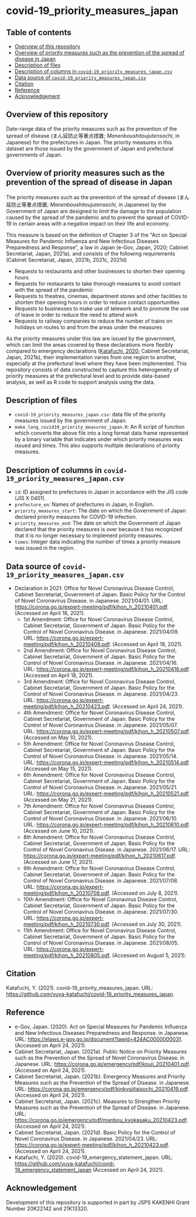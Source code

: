 # covid-19_priority_measures_japan

## Table of contents
* [Overview of this repository](#overview-of-this-repository)
* [Overview of priority measures such as the prevention of the spread of disease in Japan](#overview-of-priority-measures-such-as-the-prevention-of-the-spread-of-disease-in-japan)
* [Description of files](#description-of-files)
* [Description of columns in `covid-19_priority_measures_japan.csv`](#description-of-columns-in-covid-19_priority_measures_japancsv)
* [Data source of `covid-19_priority_measures_japan.csv`](#data-source-of-covid-19_priority_measures_japancsv)
* [Citation](#citation)
* [Reference](#reference)
* [Acknowledgement](#acknowledgement)


## Overview of this repository
Date-range data of the priority measures such as the prevention of the spread of disease (まん延防止等重点措置; _Manenboushitoujutensochi_, in Japanese) for the prefectures in Japan. The priority measures in this dataset are those issued by the government of Japan and prefectural governments of Japan.

## Overview of priority measures such as the prevention of the spread of disease in Japan
The priority measures such as the prevention of the spread of disease (まん延防止等重点措置; _Manenboushitoujutensochi_, in Japanese) by the Government of Japan are designed to limit the damage to the population caused by the spread of the pandemic and to prevent the spread of COVID-19 in certain areas with a negative impact on their life and economy.

This measure is based on the definition of Chapter 3 of the "Act on Special Measures for Pandemic Influenza and New Infectious Diseases Preparedness and Response", a law in Japan (e-Gov, Japan, 2020; Cabinet Secretariat, Japan, 2021a). and consists of the following requirements (Cabinet Secretariat, Japan, 2021b, 2021c, 2021d)

* Requests to restaurants and other businesses to shorten their opening hours
* Requests for restaurants to take thorough measures to avoid contact with the spread of the pandemic
* Requests to theatres, cinemas, department stores and other facilities to shorten their opening hours in order to reduce contact opportunities
* Requests to businesses to make use of telework and to promote the use of leave in order to reduce the need to attend work
* Requests to railway companies to reduce the number of trains on holidays on routes to and from the areas under the measures

As the priority measures under this law are issued by the government, which can limit the areas covered by these declarations more flexibly compared to emergency declarations ([Katafuchi, 2020](https://github.com/yuya-katafuchi/covid-19_emergency_statement_japan); Cabinet Secretariat, Japan, 2021b), their implementation varies from one region to another, especially at the prefectural level where they have been implemented. This repository consists of data constructed to capture this heterogeneity of priority measures at the prefectural level and to provide data-based analysis, as well as R code to support analysis using the data.

## Description of files
* `covid-19_priority_measures_japan.csv`: data file of the priority measures issued by the government of Japan.
* `make_long_covid19_priority_measures_japan.R`: An R script of function which converts the above file into a long format data frame represented by a binary variable that indicates under which priority measures was issued and times. This also supports multiple declarations of priority measures.


## Description of columns in `covid-19_priority_measures_japan.csv`
* `id`: ID assigned to prefectures in Japan in accordance with the JIS code (JIS X 0401).
* `prefecture_en`: Names of prefectures in Japan, in English.
* `priority_measures_start`: The date on which the Government of Japan declared priority measures for COVID-19 infection.
* `priority_measures_end`: The date on which the Government of Japan declared that the priority measures is over because it has recognized that it is no longer necessary to implement priority measures.
* `times`: Integer data indicating the number of times a priority measure was issued in the region.


## Data source of `covid-19_priority_measures_japan.csv`
* Declaration in 2021: Office for Novel Coronavirus Disease Control, Cabinet Secretariat, Government of Japan. Basic Policy for the Control of Novel Coronavirus Disease. in Japanese. 2021/04/01. URL: https://corona.go.jp/expert-meeting/pdf/kihon_h_20210401.pdf. (Accessed on April 18, 2021).
  * 1st Amendment: Office for Novel Coronavirus Disease Control, Cabinet Secretariat, Government of Japan. Basic Policy for the Control of Novel Coronavirus Disease. in Japanese. 2021/04/09. URL: https://corona.go.jp/expert-meeting/pdf/kihon_h_20210409.pdf. (Accessed on April 18, 2021).
  * 2nd Amendment: Office for Novel Coronavirus Disease Control, Cabinet Secretariat, Government of Japan. Basic Policy for the Control of Novel Coronavirus Disease. in Japanese. 2021/04/16. URL: https://corona.go.jp/expert-meeting/pdf/kihon_h_20210416.pdf. (Accessed on April 18, 2021).
  * 3rd Amendment: Office for Novel Coronavirus Disease Control, Cabinet Secretariat, Government of Japan. Basic Policy for the Control of Novel Coronavirus Disease. in Japanese. 2021/04/23. URL: https://corona.go.jp/expert-meeting/pdf/kihon_h_20210423.pdf. (Accessed on April 24, 2021).
  * 4th Amendment: Office for Novel Coronavirus Disease Control, Cabinet Secretariat, Government of Japan. Basic Policy for the Control of Novel Coronavirus Disease. in Japanese. 2021/05/07. URL: https://corona.go.jp/expert-meeting/pdf/kihon_h_20210507.pdf. (Accessed on May 10, 2021).
  * 5th Amendment: Office for Novel Coronavirus Disease Control, Cabinet Secretariat, Government of Japan. Basic Policy for the Control of Novel Coronavirus Disease. in Japanese. 2021/05/14. URL: https://corona.go.jp/expert-meeting/pdf/kihon_h_20210514.pdf. (Accessed on May 15, 2021).
  * 6th Amendment: Office for Novel Coronavirus Disease Control, Cabinet Secretariat, Government of Japan. Basic Policy for the Control of Novel Coronavirus Disease. in Japanese. 2021/05/21. URL: https://corona.go.jp/expert-meeting/pdf/kihon_h_20210521.pdf. (Accessed on May 21, 2021).
  * 7th Amendment: Office for Novel Coronavirus Disease Control, Cabinet Secretariat, Government of Japan. Basic Policy for the Control of Novel Coronavirus Disease. in Japanese. 2021/06/10. URL: https://corona.go.jp/expert-meeting/pdf/kihon_h_20210610.pdf. (Accessed on June 10, 2021).
  * 8th Amendment: Office for Novel Coronavirus Disease Control, Cabinet Secretariat, Government of Japan. Basic Policy for the Control of Novel Coronavirus Disease. in Japanese. 2021/06/17. URL: https://corona.go.jp/expert-meeting/pdf/kihon_h_20210617.pdf. (Accessed on June 17, 2021).
  * 9th Amendment: Office for Novel Coronavirus Disease Control, Cabinet Secretariat, Government of Japan. Basic Policy for the Control of Novel Coronavirus Disease. in Japanese. 2021/07/08. URL: https://corona.go.jp/expert-meeting/pdf/kihon_h_20210708.pdf. (Accessed on July 8, 2021).
  * 10th Amendment: Office for Novel Coronavirus Disease Control, Cabinet Secretariat, Government of Japan. Basic Policy for the Control of Novel Coronavirus Disease. in Japanese. 2021/07/30. URL: https://corona.go.jp/expert-meeting/pdf/kihon_h_20210730.pdf. (Accessed on July 30, 2021).
  * 11th Amendment: Office for Novel Coronavirus Disease Control, Cabinet Secretariat, Government of Japan. Basic Policy for the Control of Novel Coronavirus Disease. in Japanese. 2021/08/05. URL: https://corona.go.jp/expert-meeting/pdf/kihon_h_20210805.pdf. (Accessed on August 5, 2021).


## Citation
Katafuchi, Y. (2021). covid-19_priority_measures_japan. URL: https://github.com/yuya-katafuchi/covid-19_priority_measures_japan.


## Reference
* e-Gov, Japan. (2020). Act on Special Measures for Pandemic Influenza and New Infectious Diseases Preparedness and Response. in Japanese. URL: https://elaws.e-gov.go.jp/document?lawid=424AC0000000031. (Accessed on April 24, 2021).
* Cabinet Secretariat, Japan. (2021a). Public Notice on Priority Measures such as the Prevention of the Spread of Novel Coronavirus Disease. in Japanese. URL: https://corona.go.jp/emergency/pdf/kouji_20210401.pdf. (Accessed on April 24, 2021).
* Cabinet Secretariat, Japan. (2021b). Emergency Measures and Priority Measures such as the Prevention of the Spread of Disease. in Japanese. URL: https://corona.go.jp/emergency/pdf/kinkyujitaisochi_20210419.pdf. (Accessed on April 24, 2021).
* Cabinet Secretariat, Japan. (2021c). Measures to Strengthen Priority Measures such as the Prevention of the Spread of Disease. in Japanese. URL: https://corona.go.jp/emergency/pdf/manbou_kyokasaku_20210423.pdf. (Accessed on April 24, 2021).
* Cabinet Secretariat, Japan. (2021d). Basic Policy for the Control of Novel Coronavirus Disease. in Japanese. 2021/04/23. URL: https://corona.go.jp/expert-meeting/pdf/kihon_h_20210423.pdf. (Accessed on April 24, 2021).
* Katafuchi, Y. (2020). covid-19_emergency_statement_japan. URL: https://github.com/yuya-katafuchi/covid-19_emergency_statement_japan (Accessed on April 24, 2021).

## Acknowledgement
Development of this repository is supported in part by JSPS KAKENHI Grant Number 20K22142 and 21K13320.